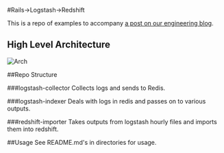 #Rails->Logstash->Redshift

This is a repo of examples to accompany [a post on our engineering blog](http://engineering.justworks.com/2015/10/25/RailsLogstashRedshiftIntro.html).

## High Level Architecture
![Arch](http://engineering.justworks.com/assets/2015-10-26-RailsLogstashRedshift/LogstashOverall01.png)

##Repo Structure

###logstash-collector
Collects logs and sends to Redis.

###logstash-indexer
Deals with logs in redis and passes on to various outputs.

###redshift-importer
Takes outputs from logstash hourly files and imports them into redshift.

##Usage
See README.md's in directories for usage.
